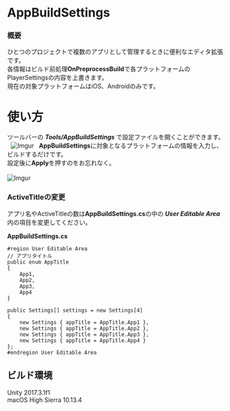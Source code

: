 # AppBuildSettings
### 概要
ひとつのプロジェクトで複数のアプリとして管理するときに便利なエディタ拡張です。  
各情報はビルド前処理**OnPreprocessBuild**で各プラットフォームのPlayerSettingsの内容を上書きます。  
現在の対象プラットフォームはiOS、Androidのみです。  

# 使い方
ツールバーの ***Tools/AppBuildSettings*** で設定ファイルを開くことができます。  
![Imgur](https://i.imgur.com/jeT5RaY.png)  
**AppBuildSettings**に対象となるプラットフォームの情報を入力し、ビルドするだけです。<br>
設定後に**Apply**を押すのをお忘れなく。  
<br>
![Imgur](https://i.imgur.com/XQy09o1.png)
<br>

### ActiveTitleの変更  
アプリ名やActiveTitleの数は**AppBuildSettings.cs**の中の ***User Editable Area*** 内の項目を変更してください。  
  
**AppBuildSettings.cs**
```
#region User Editable Area
// アプリタイトル
public enum AppTitle
{
    App1,
    App2,
    App3,
    App4
}

public Settings[] settings = new Settings[4]
{
    new Settings { appTitle = AppTitle.App1 },
    new Settings { appTitle = AppTitle.App2 },
    new Settings { appTitle = AppTitle.App3 },
    new Settings { appTitle = AppTitle.App4 }
};
#endregion User Editable Area
```

## ビルド環境
Unity 2017.3.1f1<br>
macOS High Sierra 10.13.4
